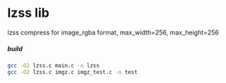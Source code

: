 # lzss lib

lzss compress for image_rgba format, max_width=256, max_height=256


##### build

```bash
gcc -O2 lzss.c main.c -o lzss
gcc -O2 lzss.c imgz.c imgz_test.c -o test
```
